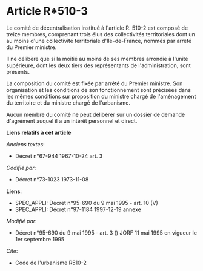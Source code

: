 # Article R*510-3

Le comité de décentralisation institué à l'article R. 510-2 est composé de treize membres, comprenant trois élus des
collectivités territoriales dont un au moins d'une collectivité territoriale d'Ile-de-France, nommés par arrêté du Premier
ministre.

Il ne délibère que si la moitié au moins de ses membres arrondie à l'unité supérieure, dont les deux tiers des représentants
de l'administration, sont présents.

La composition du comité est fixée par arrêté du Premier ministre. Son organisation et les conditions de son fonctionnement
sont précisées dans les mêmes conditions sur proposition du ministre chargé de l'aménagement du territoire et du ministre
chargé de l'urbanisme.

Aucun membre du comité ne peut délibérer sur un dossier de demande d'agrément auquel il a un intérêt personnel et direct.

**Liens relatifs à cet article**

_Anciens textes_:

  - Décret n°67-944 1967-10-24 art. 3

_Codifié par_:

  - Décret n°73-1023 1973-11-08

**Liens**:

  - SPEC_APPLI: Décret n°95-690 du 9 mai 1995 - art. 10 (V)
  - SPEC_APPLI: Décret n°97-1184 1997-12-19 annexe

_Modifié par_:

  - Décret n°95-690 du 9 mai 1995 - art. 3 () JORF 11 mai 1995 en vigueur le 1er septembre 1995

_Cite_:

  - Code de l'urbanisme R510-2
